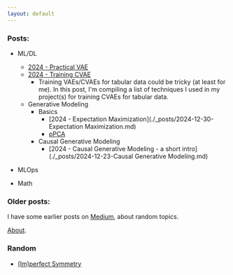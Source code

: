 ```yaml
---
layout: default
---
```

<!-- # Vinura Galwaduge

Welcome to My Blog. -->

### Posts:

- ML/DL
    - [2024 - Practical VAE](./404)
    - [2024 - Training CVAE](./404)
        - Training VAEs/CVAEs for tabular data could be tricky (at least for me). In this post, I'm compiling a list of techniques I used in my project(s) for training CVAEs for tabular data.
    - Generative Modeling
        - Basics
            - [2024 - Expectation Maximization](./_posts/2024-12-30-Expectation Maximization.md)
            - [pPCA](./404)
        - Causal Generative Modeling
            - [2024 - Causal Generative Modeling - a short intro](./_posts/2024-12-23-Causal Generative Modeling.md)

- MLOps

- Math

### Older posts:

I have some earlier posts on [Medium](https://vinurad13.medium.com/), about random topics.

[About](./about).

### Random

- [(Im)perfect Symmetry](./random/2024-11-03-Pinery.md)

<script type="text/javascript" id="clustrmaps" src="//clustrmaps.com/map_v2.js?d=IS68amXisjjj1NtFb9AlJdM9_8-mOlbdvYSWGaYr204&cl=ffffff&w=a"></script>

